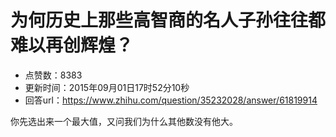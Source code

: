 # 为何历史上那些高智商的名人子孙往往都难以再创辉煌？
- 点赞数：8383
- 更新时间：2015年09月01日17时52分10秒
- 回答url：https://www.zhihu.com/question/35232028/answer/61819914
<body>
 <p data-pid="SKgTP-z9">你先选出来一个最大值，又问我们为什么其他数没有他大。</p>
</body>